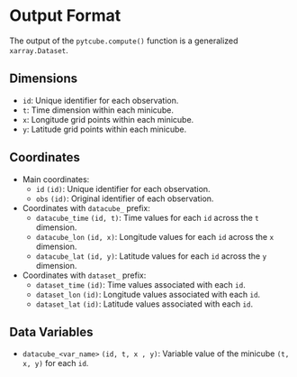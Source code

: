 # Output Format

The output of the `pytcube.compute()` function is a generalized `xarray.Dataset`.

## Dimensions

- `id`: Unique identifier for each observation.
- `t`: Time dimension within each minicube.
- `x`: Longitude grid points within each minicube.
- `y`: Latitude grid points within each minicube.

## Coordinates

- Main coordinates:
    - `id` `(id)`: Unique identifier for each observation.
    - `obs` `(id)`: Original identifier of each observation.
- Coordinates with `datacube_` prefix: 
    - `datacube_time` `(id, t)`: Time values for each `id` across the `t` dimension.
    - `datacube_lon` `(id, x)`: Longitude values for each `id` across the `x` dimension.
    - `datacube_lat` `(id, y)`: Latitude values for each `id` across the `y` dimension.
- Coordinates with `dataset_` prefix: 
    - `dataset_time` `(id)`: Time values associated with each `id`.
    - `dataset_lon` `(id)`: Longitude values associated with each `id`.
    - `dataset_lat` `(id)`: Latitude values associated with each `id`.

## Data Variables

- `datacube_<var_name>` `(id, t, x , y)`: Variable value of the minicube `(t, x, y)` for each `id`.
    